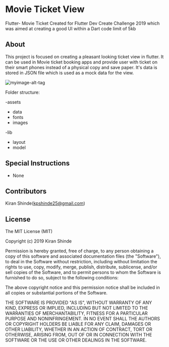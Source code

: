 # Movie Ticket View

Flutter- Movie Ticket
Created for Flutter Dev Create Challenge 2019 which was aimed at creating a good UI within a Dart code limit of 5kb

## About

This project is focused on creating a pleasant looking ticket view in flutter.
It can be used in Movie ticket booking apps and provide user with ticket on
their smart phones instead of a physical copy and save paper.
It's data is stored in JSON file which is used as a mock data for the view.

![myimage-alt-tag](https://github.com/KPS250/Flutter-Movie-Ticket/blob/master/assets/images/Screenshot.png)

Folder structure:

-assets
 - data
 - fonts
 - images
 
-lib
 - layout
 - model

## Special Instructions

- None

 
## Contributors

Kiran Shinde(kpshinde25@gmail.com)


## License

The MIT License (MIT)

Copyright (c) 2019 Kiran Shinde

Permission is hereby granted, free of charge, to any person obtaining a copy of this software and associated documentation files (the "Software"), to deal in the Software without restriction, including without limitation the rights to use, copy, modify, merge, publish, distribute, sublicense, and/or sell copies of the Software, and to permit persons to whom the Software is furnished to do so, subject to the following conditions:

The above copyright notice and this permission notice shall be included in all copies or substantial portions of the Software.

THE SOFTWARE IS PROVIDED "AS IS", WITHOUT WARRANTY OF ANY KIND, EXPRESS OR IMPLIED, INCLUDING BUT NOT LIMITED TO THE WARRANTIES OF MERCHANTABILITY, FITNESS FOR A PARTICULAR PURPOSE AND NONINFRINGEMENT. IN NO EVENT SHALL THE AUTHORS OR COPYRIGHT HOLDERS BE LIABLE FOR ANY CLAIM, DAMAGES OR OTHER LIABILITY, WHETHER IN AN ACTION OF CONTRACT, TORT OR OTHERWISE, ARISING FROM, OUT OF OR IN CONNECTION WITH THE SOFTWARE OR THE USE OR OTHER DEALINGS IN THE SOFTWARE.


